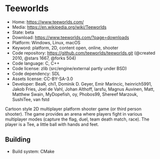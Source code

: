 # Teeworlds

- Home: https://www.teeworlds.com/
- Media: https://en.wikipedia.org/wiki/Teeworlds
- State: beta
- Download: https://www.teeworlds.com/?page=downloads
- Platform: Windows, Linux, macOS
- Keyword: platform, 2D, content open, online, shooter
- Code repository: https://github.com/teeworlds/teeworlds.git (@created 2010, @stars 1667, @forks 504)
- Code language: C, C++
- Code license: zlib (src/engine/external partly under BSD)
- Code dependency: SDL
- Assets license: CC-BY-SA-3.0
- Developer: BeaR, chi1, Dominik D. Geyer, Emir Marincic, heinrich5991, Jakob Fries, Joel de Vahl, Johan Althoff, larsfu, Magnus Auvinen, Matt, Matthew Swain, MyDopefish, oy, Phobos99, Shereef Marzouk, SushiTee, van fstd

Cartoon style 2D multiplayer platform shooter game (or third person shooter).
The game provides an arena where players fight in various multiplayer modes (capture the flag, duel, team death match, race). The player is a Tee, a little ball with hands and feet.

## Building

- Build system: CMake
